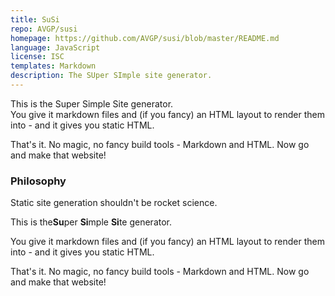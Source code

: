 ```yaml
---
title: SuSi
repo: AVGP/susi
homepage: https://github.com/AVGP/susi/blob/master/README.md
language: JavaScript
license: ISC
templates: Markdown
description: The SUper SImple site generator.
---
```


This is the Su​per Si​mple Si​te generator.  
You give it markdown files and (if you fancy) an HTML layout to render them into - and it gives you static HTML.

That's it. No magic, no fancy build tools - Markdown and HTML. Now go and make that website!

### Philosophy

Static site generation shouldn't be rocket science.

This is the**Su**per **Si**mple **Si**te generator.

You give it markdown files and (if you fancy) an HTML layout to render them into - and it gives you static HTML.

That's it. No magic, no fancy build tools - Markdown and HTML. Now go and make that website!

